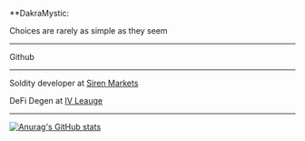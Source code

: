 **DakraMystic:

Choices are rarely as simple as they seem
_________________
Github
_________________

Soldity developer at [Siren Markets](https://siren.xyz/)

DeFi Degen at [IV Leauge](https://github.com/IV-League-DAO)

_________________

[![Anurag's GitHub stats](https://github-readme-stats.vercel.app/api?username=mysticdakra)](https://github.com/anuraghazra/github-readme-stats)
